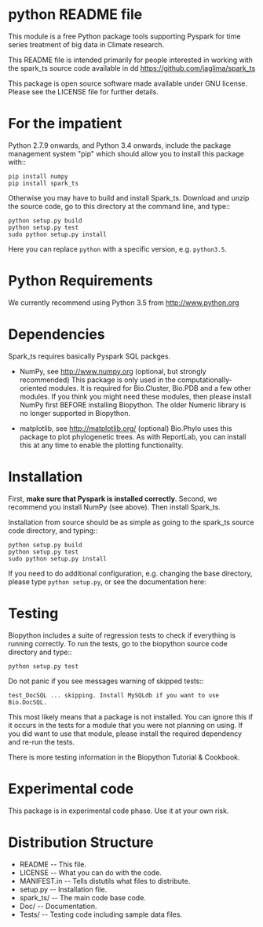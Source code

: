 python README file
=====================


This module is a free Python package tools supporting Pyspark for time series
treatment of big data in Climate research.

This README file is intended primarily for people interested in working
with the spark_ts source code available in dd
https://github.com/jaglima/spark_ts

This package is open source software made available under GNU license.
Please see the LICENSE file for further details.

For the impatient
=================

Python 2.7.9 onwards, and Python 3.4 onwards, include the package management
system "pip" which should allow you to install this package with::

    pip install numpy
    pip install spark_ts

Otherwise you may have to build and install Spark_ts. Download and unzip the
source code, go to this directory at the command line, and type::

    python setup.py build
    python setup.py test
    sudo python setup.py install

Here you can replace ``python`` with a specific version, e.g. ``python3.5``.


Python Requirements
===================

We currently recommend using Python 3.5 from http://www.python.org

Dependencies
============

Spark_ts requires basically Pyspark SQL packges.  

- NumPy, see http://www.numpy.org (optional, but strongly recommended)
  This package is only used in the computationally-oriented modules.
  It is required for Bio.Cluster, Bio.PDB and a few other modules.  If you
  think you might need these modules, then please install NumPy first BEFORE
  installing Biopython. The older Numeric library is no longer supported in
  Biopython.

- matplotlib, see http://matplotlib.org/ (optional)
  Bio.Phylo uses this package to plot phylogenetic trees. As with ReportLab,
  you can install this at any time to enable the plotting functionality.


Installation
============

First, **make sure that Pyspark is installed correctly**. Second, we
recommend you install NumPy (see above). Then install Spark_ts.

Installation from source should be as simple as going to the spark_ts
source code directory, and typing::

    python setup.py build
    python setup.py test
    sudo python setup.py install


If you need to do additional configuration, e.g. changing the base
directory, please type `python setup.py`, or see the documentation here:


Testing
=======

Biopython includes a suite of regression tests to check if everything is
running correctly. To run the tests, go to the biopython source code
directory and type::

    python setup.py test

Do not panic if you see messages warning of skipped tests::

    test_DocSQL ... skipping. Install MySQLdb if you want to use Bio.DocSQL.

This most likely means that a package is not installed.  You can
ignore this if it occurs in the tests for a module that you were not
planning on using.  If you did want to use that module, please install
the required dependency and re-run the tests.

There is more testing information in the Biopython Tutorial & Cookbook.


Experimental code
=================

This package is in experimental code phase. Use it at your own risk.

Distribution Structure
======================

- README      -- This file.
- LICENSE     -- What you can do with the code.
- MANIFEST.in -- Tells distutils what files to distribute.
- setup.py    -- Installation file.
- spark_ts/   -- The main code base code.
- Doc/        -- Documentation.
- Tests/      -- Testing code including sample data files.

